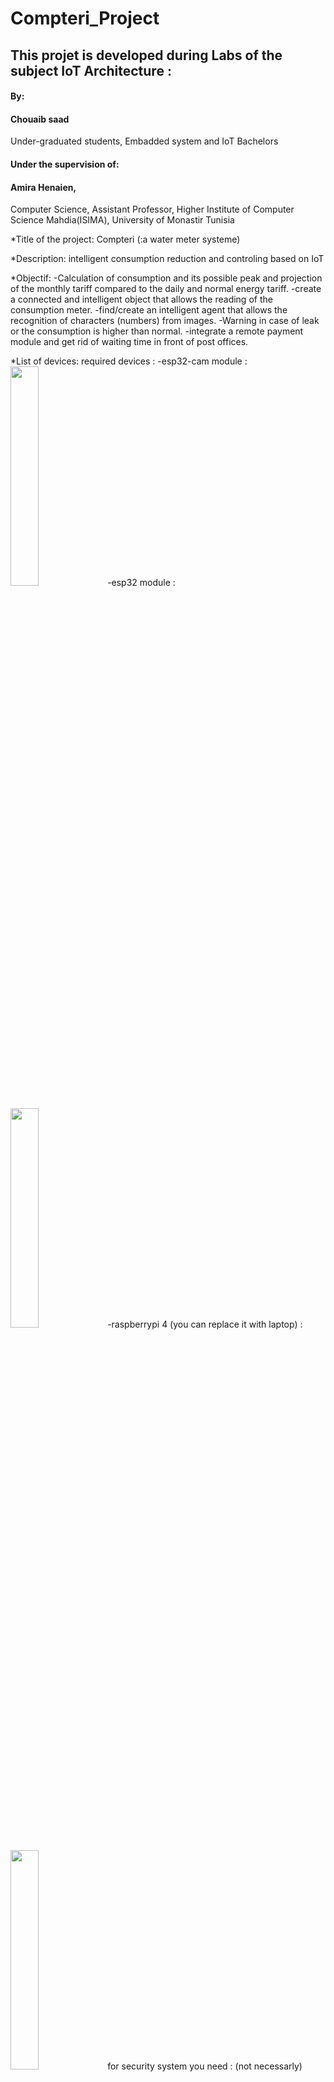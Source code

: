 # Compteri_Project

## This projet is developed during Labs of the subject IoT Architecture :

#### By:
#### Chouaib saad

Under-graduated students, 
Embadded system and IoT Bachelors 


#### Under the supervision of:
#### Amira Henaien, 
Computer Science, Assistant Professor,
Higher Institute of Computer Science Mahdia(ISIMA),
University of Monastir Tunisia


*Title of the project:
Compteri (:a water meter systeme)

*Description:
intelligent consumption reduction and controling based on IoT

*Objectif:
-Calculation of consumption and its possible peak and projection of the monthly tariff compared to the daily and normal energy tariff.
-create a connected and intelligent object that allows the reading of the consumption meter.
-find/create an intelligent agent that allows the recognition of characters (numbers) from images.
-Warning in case of leak or the consumption is higher than normal.
-integrate a remote payment module and get rid of waiting time in front of post offices.

*List of devices:
required devices  :
-esp32-cam module : <br>
<img src="https://user-images.githubusercontent.com/106425884/209489181-06fce8cf-c6a2-43c4-96e8-3ebde009d16f.jpg" width="30%" height="30%">
-esp32 module : <br>  <br> 
<img src="![esp32](https://user-images.githubusercontent.com/106425884/209489196-016231f0-73d0-480d-b7e3-cb623f3e8a24.jpg)" width="30%" height="30%">
-raspberrypi 4 (you can  replace it with laptop) :  <br>  <br> 
<img src="https://user-images.githubusercontent.com/106425884/209489201-702fc9c4-ccac-484b-bc94-728e968df215.jpg" width="30%" height="30%">
for security system you need : (not necessarly)  <br>  <br> 
-PIR sensor : <br>  <br> 
<img src="https://user-images.githubusercontent.com/106425884/209489241-6426a0bc-49d7-4619-a44c-db60e4ac4a19.jpg" width=30%" height="30%"> <br> 
-jumper wires : <br>
<img src="https://user-images.githubusercontent.com/106425884/209489223-143ffd82-a10c-4d82-9035-2729156682b3.png" width="30%" height="30%"> <br> 
-Electronic Door Lock : <br>
<img src="https://user-images.githubusercontent.com/106425884/209489048-caf90bea-7eb2-4f76-8927-cdf57a904c61.jpg" width="30%" height="30%">





-First you need to download the zip file of the project which contains all the files and source codes we need.

### =>install the mobile app<=
-Download and install the mobile app : compteri app .

### =>install frimware on the esp32-cam<=
1)fixe the camera position with video streaming sketch .
2)install python from microsoft store .
3)instal the model frimware from github .
5)unzip the folder
5)copy the content of sdcard folder on a sdcard <=16GB and formatted with fat32
6)modify wlan.ini and enter username and password of your home wifi
7)connect the esp32-cam to your computer
8)insert the prepared sdcard (lust be equal or less than 16gb )

=>open command line or powershell and :
9)install the required python libraries and esp tools with:
sudo apt-get install python3-pip
sudo pip install esptool

10)navigate to the firmware folder and enter the following commands :

*Change to the directory of the loaded firmware! :
exemple :
cd C:\Users\chouaieb saad\Desktop\projet github\le module learning pour esp32-cam (pour le calcule de consommation)\firmware
*Connect the ESP32 via USB to the computer and run these lines of codes:
esptool.py.exe erase_flash
esptool.py.exe write_flash 0x01000 bootloader.bin 0x08000 partitions.bin 0x10000 firmware.bin
=> the installation should complete succesfully ! <br> <br> 

<img src="https://user-images.githubusercontent.com/106425884/209493973-3f1de797-60be-481d-93ff-db63131bd6a8.PNG" width="80%" height="80%"> <br> 

en cas d'erreurs : <br>
*[su_spoiler title=”You get an error message that the ESPtool would not be present?” initial_state=”collapse”] :
pip show -f esptool

### =>upload the security module on esp32<=
-the cose is located on "code module de securite esp32.ino" run and upload the code using arduino ide with micro-usb  cable .


### =>install the broaker<=
install the broaker on the raspberrypi 4 or on laptop  :
-download and install mosquitto client server on your systeme using the offical <a href="https://mosquitto.org/download/">site</a>
-start the server with the following commands (nb : change the ip address with yours!)
-open the command prompt and visit the mosquitto files location :
cd C:\Program Files\mosquitto
-and start the server with this command :
mosquitto -v -c test.conf
<br>
<img src="https://user-images.githubusercontent.com/106425884/209494218-40f85624-f4f8-4cb3-aa8f-dd152efe0c1c.PNG" width="80%" height="80%">

<br>

-you can subscribe to the server with (example of ip address) :
mosquitto_sub -h 192.168.0.4 -t compteur/coutMesuree -d

### =>setup & connections<=

1)"compteri" carton model: <br>
<img src="https://user-images.githubusercontent.com/106425884/209491827-d3394bc7-1f32-452d-b5f4-4c80700ba7eb.jpg" width="30%" height="30%"> <br> <br> 
<img src="https://user-images.githubusercontent.com/106425884/209491834-a95febcc-166d-4afb-bfd2-bc063bf20996.jpg" width="30%" height="30%"> <br> <br> 

2) for the best result and experience use 3D printer : <br> <br> 
<img src="https://user-images.githubusercontent.com/106425884/209492126-9c536493-1ad6-49ca-91e9-6a30c310729c.jpg" width="30%" height="30%"> <br> <br> 


-esp32-cam flash diagram : <br> 

-methode1 : <br> <br> 
<img src="https://user-images.githubusercontent.com/106425884/209492564-bc6d91ce-f0bc-441d-b5c2-cc620b95d539.png" width="30%" height="30%"> <br> <br> 
-methode2 : <br> <br> 
<img src="https://user-images.githubusercontent.com/106425884/209493542-79aa86db-877d-4be7-8b9b-225dc965c661.png" width="30%" height="30%"> <br> <br> 


esp32 + delonaide door lock module : <br> <br> 
<img src="https://user-images.githubusercontent.com/106425884/209493609-e3ca9d7c-c2be-4968-a684-f74563e424ce.jpg" width="30%" height="30%"> <br> <br> 


esp32 + PIR sensor diagram : <br> <br> 
<img src="https://user-images.githubusercontent.com/106425884/209493633-73fb1de8-95a0-4fa9-957b-46d89f792021.jpg" width="30%" height="30%"> <br> <br> 

<br>
                                                                                                                                          
### Congratulation your project is ready :) ! <br> 



**dashboard <br> <br> 
<img src="https://user-images.githubusercontent.com/106425884/209493813-6b28c5d2-ac5c-473d-9261-68c5ff9ce15d.jpg" width="80%" height="80%"> <br> <br> 



**mobile application :
                                                                                                                                          
<br>
                                                                                                                                          
 <center>
  <video controls>
    <source src="https://user-images.githubusercontent.com/106425884/209493831-5853e501-bccb-4adf-a828-69d4fe39999a.mp4
" type="video/webm" />
  </video>
</center>


<div style=" display: block;
  margin-left: auto;
  margin-right: auto;">
https://user-images.githubusercontent.com/106425884/209493831-5853e501-bccb-4adf-a828-69d4fe39999a.mp4
</div>
                      
                      
https://user-images.githubusercontent.com/106425884/209493831-5853e501-bccb-4adf-a828-69d4fe39999a.mp4
                      
                      



<div style=" display: block;
  margin-left: auto;
  margin-right: auto;">
     <video controls>
    <source src="https://user-images.githubusercontent.com/106425884/209493831-5853e501-bccb-4adf-a828-69d4fe39999a.mp4" type="video/webm" />
  </video>
</div>
